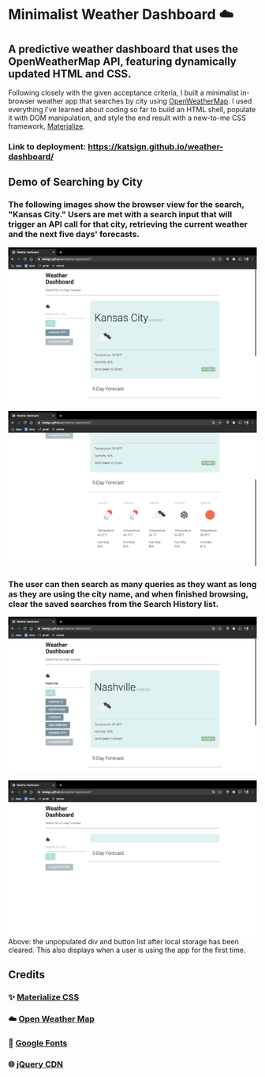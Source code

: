 # Minimalist Weather Dashboard :cloud:
## A predictive weather dashboard that uses the OpenWeatherMap API, featuring dynamically updated HTML and CSS.
Following closely with the given acceptance criteria, I built a minimalist in-browser weather app that searches by city using [OpenWeatherMap](https://home.openweathermap.org/). I used everything I've learned about coding so far to build an HTML shell, populate it with DOM manipulation, and style the end result with a new-to-me CSS framework, [Materialize](https://materializecss.com/).

### Link to deployment: https://katsign.github.io/weather-dashboard/

## Demo of Searching by City

### The following images show the browser view for the search, "Kansas City." Users are met with a search input that will trigger an API call for that city, retrieving the current weather and the next five days' forecasts.
![Demo of Weather Dashboard](./assets/screenshots/kc1.png)

![Demo of Weather Dashboard](./assets/screenshots/kc2.png)

### The user can then search as many queries as they want as long as they are using the city name, and when finished browsing, clear the saved searches from the Search History list.

![Demo of Weather Dashboard](./assets/screenshots/history.png)

![Demo of Weather Dashboard](./assets/screenshots/empty.png)
Above: the unpopulated div and button list after local storage has been cleared. This also displays when a user is using the app for the first time.

## Credits

### :sparkles: [Materialize CSS](https://materializecss.com/)
### :cloud: [Open Weather Map](https://home.openweathermap.org/)
### :blue_book: [Google Fonts](https://code.jquery.com/)
### :globe_with_meridians: [jQuery CDN](https://fonts.google.com/)
